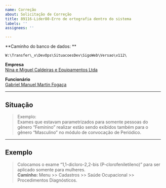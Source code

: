 ```yaml
---
name: Correção
about: Solicitação de Correção
title: 89116-Lider80-Erro de ortografia dentro do sistema
labels: ''
assignees: ''

---
```


**Caminho do banco de dados: **
```
W:\Transfer\_x\DevOps\SituacoesDev\SigoWeb\Versao\v112\
```


**Empresa**  
<ins>Nina e Miguel Caldeiras e Equipamentos Ltda</ins>

**Funcionário**  
<ins>Gabriel Manuel Martin Fogaça</ins>

---

## Situação

> Exemplo:  
> Exames que estavam parametrizados para somente pessoas do gênero “Feminino” realizar estão sendo exibidos também para o gênero “Masculino” no módulo de convocação de Periódico.

---

## Exemplo

> Colocamos o exame “1,1-dicloro-2,2-bis (P-clorofeniletileno)” para ser aplicado somente para mulheres.  
> **Caminho:** Menu >> Cadastros >> Saúde Ocupacional >> Procedimentos Diagnósticos.
